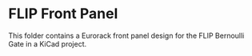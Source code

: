 # FLIP Front Panel

This folder contains a Eurorack front panel design for the FLIP Bernoulli Gate in a KiCad project.
